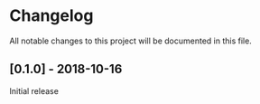 # Changelog
All notable changes to this project will be documented in this file.

## [0.1.0] - 2018-10-16

Initial release